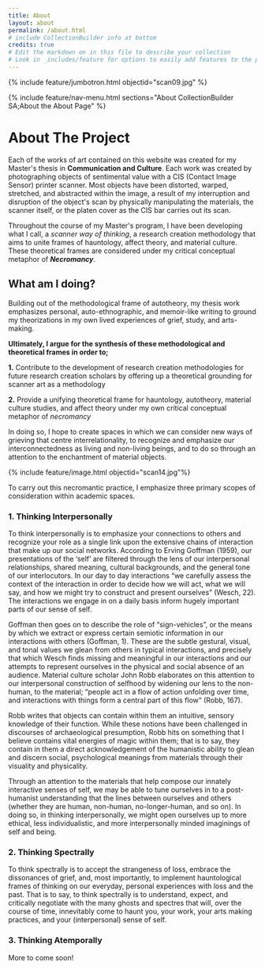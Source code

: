 ```yaml
---
title: About
layout: about
permalink: /about.html
# include CollectionBuilder info at bottom
credits: true
# Edit the markdown on in this file to describe your collection
# Look in _includes/feature for options to easily add features to the page
---
```


{% include feature/jumbotron.html objectid="scan09.jpg" %} 

{% include feature/nav-menu.html sections="About CollectionBuilder SA;About the About Page" %}

# About The Project

Each of the works of art contained on this website was created for my Master's thesis in **Communication and Culture**.
Each work was created by photographing objects of sentimental value with a CIS (Contact Image Sensor) printer scanner.
Most objects have been distorted, warped, stretched, and abstracted within the image, a result of my interruption and disruption of the object's scan by physically manipulating the materials, the scanner itself, or the platen cover as the CIS bar carries out its scan. 

Throughout the course of my Master's program, I have been developing what I call, a *scanner way of thinking*, a research creation methodology that aims to unite frames of hauntology, affect theory, and material culture. These theoretical frames are considered under my critical conceptual metaphor of ***Necromancy***.

## What am I doing?
Building out of the methodological frame of autotheory, my thesis work emphasizes personal, auto-ethnographic, and memoir-like writing to ground my  theorizations in my own lived experiences of grief, study, and arts-making.

**Ultimately, I argue for the synthesis of these methodological and theoretical frames in order to;**

**1.** Contribute to the development of research creation methodologies for future research creation scholars by offering up a theoretical grounding for scanner art as a methodology

**2.** Provide a unifying theoretical frame for hauntology, autotheory, material culture studies, and affect theory under my own critical conceptual metaphor of *necromancy*

In doing so, I hope to create spaces in which we can consider new ways of grieving that centre interrelationality, to recognize and emphasize our interconnectedness as living and non-living beings, and to do so through an attention to the enchantment of material objects.

{% include feature/image.html objectid="scan14.jpg"%}

To carry out this necromantic practice, I emphasize three primary scopes of consideration within academic spaces.

### 1. Thinking Interpersonally
To think interpersonally is to emphasize your connections to others and recognize your role as a single link upon the extensive chains of interaction that make up our social networks. 
According to Erving Goffman (1959), our presentations of the ‘self’ are filtered through the lens of our interpersonal relationships, shared meaning, cultural backgrounds, and the general tone of our interlocutors.
In our day to day interactions “we carefully assess the context of the interaction in order to decide how we will act, what we will say, and how we might try to construct and present ourselves” (Wesch, 22). The interactions we engage in on a daily basis inform hugely important parts of our sense of self.

Goffman then goes on to describe the role of “sign-vehicles”, or the means by which we extract or express certain semiotic information in our interactions with others (Goffman, 1).
These are the subtle gestural, visual, and tonal values we glean from others in typical interactions, and precisely that which Wesch finds missing and meaningful in our interactions and our attempts to represent ourselves in the physical and social absence of an audience.
Material culture scholar John Robb elaborates on this attention to our interpersonal construction of selfhood by widening our lens to the non-human, to the material; “people act in a flow of action unfolding over time, and interactions with things form a central part of this flow” (Robb, 167).

Robb writes that objects can contain within them an intuitive, sensory knowledge of their function. While these notions have been challenged in discourses of archaeological presumption, Robb hits on something that I believe contains vital energies of magic within them; that is to say, they contain in them a direct acknowledgement of the humanistic ability to glean and discern social, psychological meanings from materials through their visuality and physicality.

Through an attention to the materials that help compose our innately interactive senses of self, we may be able to tune ourselves in to a post-humanist understanding that the lines between ourselves and others (whether they are human, non-human, no-longer-human, and so on).
In doing so, in thinking interpersonally, we might open ourselves up to more ethical, less individualistic, and more interpersonally minded imaginings of self and being. 

### 2. Thinking Spectrally

To think spectrally is to accept the strangeness of loss, embrace the dissonances of grief, and, most importantly, to implement hauntological frames of thinking on our everyday, personal experiences with loss and the past. 
That is to say, to think spectrally is to understand, expect, and critically negotiate with the many ghosts and spectres that will, over the course of time, innevitably come to haunt you, your work, your arts making practices, and your (interpersonal) sense of self.



### 3. Thinking Atemporally

More to come soon! 
